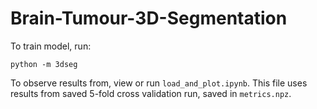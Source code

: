 # Brain-Tumour-3D-Segmentation

To train model, run:
```
python -m 3dseg
```

To observe results from, view or run ```load_and_plot.ipynb```. This file uses results from saved 5-fold cross validation run, saved in ```metrics.npz```.
